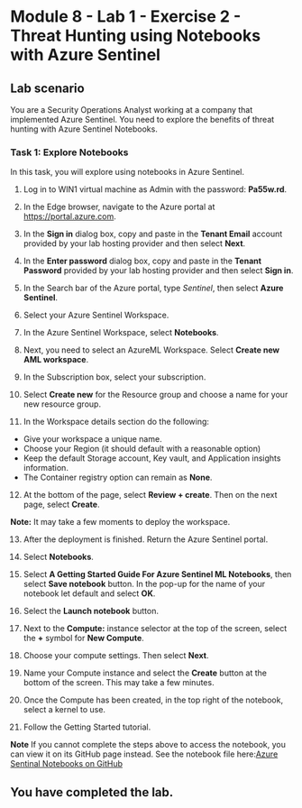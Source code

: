 # Module 8 - Lab 1 - Exercise 2 - Threat Hunting using Notebooks with Azure Sentinel

## Lab scenario

You are a Security Operations Analyst working at a company that implemented Azure Sentinel. You need to explore the benefits of threat hunting with Azure Sentinel Notebooks.

### Task 1: Explore Notebooks

In this task, you will explore using notebooks in Azure Sentinel.

1. Log in to WIN1 virtual machine as Admin with the password: **Pa55w.rd**.  

2. In the Edge browser, navigate to the Azure portal at https://portal.azure.com.

3. In the **Sign in** dialog box, copy and paste in the **Tenant Email** account provided by your lab hosting provider and then select **Next**.

4. In the **Enter password** dialog box, copy and paste in the **Tenant Password** provided by your lab hosting provider and then select **Sign in**.

5. In the Search bar of the Azure portal, type *Sentinel*, then select **Azure Sentinel**.

6. Select your Azure Sentinel Workspace.

7. In the Azure Sentinel Workspace, select **Notebooks**.

8. Next, you need to select an AzureML Workspace. Select **Create new AML workspace**.

9. In the Subscription box, select your subscription.

10. Select **Create new** for the Resource group and choose a name for your new resource group. 

11.	In the Workspace details section do the following:
- Give your workspace a unique name.
- Choose your Region (it should default with a reasonable option)
- Keep the default Storage account, Key vault, and Application insights information.
- The Container registry option can remain as **None**.

12.	At the bottom of the page, select **Review + create**. Then on the next page, select **Create**. 

**Note:** It may take a few moments to deploy the workspace. 

13.	After the deployment is finished. Return the Azure Sentinel portal.

14. Select **Notebooks**. 

15. Select **A Getting Started Guide For Azure Sentinel ML Notebooks**, then select **Save notebook** button.  In the pop-up for the name of your notebook let default and select **OK**.

16. Select the **Launch notebook** button.

17.	Next to the **Compute:** instance selector at the top of the screen, select the **+** symbol for **New Compute**.

18.	Choose your compute settings. Then select **Next**.

19.	Name your Compute instance and select the **Create** button at the bottom of the screen.  This may take a few minutes.

20.	Once the Compute has been created, in the top right of the notebook, select a kernel to use.

21. Follow the Getting Started tutorial.

**Note** If you cannot complete the steps above to access the notebook, you can view it on its GitHub page instead.  See the notebook file here:[Azure Sentinal Notebooks on GitHub](https://github.com/Azure/Azure-Sentinel-Notebooks/blob/8122bca32387d60a8ee9c058ead9d3ab8f4d61e6/A%20Getting%20Started%20Guide%20For%20Azure%20Sentinel%20ML%20Notebooks.ipynb) 

## You have completed the lab.